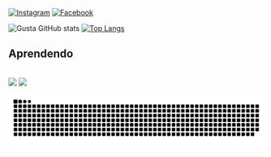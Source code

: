 [![Instagram](https://img.shields.io/badge/Instagram-E4405F?style=for-the-badge&logo=instagram&logoColor=white)](https://instagram.com/gusfelip_?utm_medium=copy_link)
[![Facebook](https://img.shields.io/badge/Facebook-1877F2?style=for-the-badge&logo=facebook&logoColor=white)](https://www.facebook.com/profile.php?id=100053648104645)

![Gusta GitHub stats](https://github-readme-stats.vercel.app/api?username=gusttavofelipe&show_icons=true&theme=highcontrast)
[![Top Langs](https://github-readme-stats.vercel.app/api/top-langs/?username=gusttavofelipe&langs_count=8)](https://github.com/anuraghazra/github-readme-stats)

## Aprendendo
<div style="display: inline_block"><br>
<img aling="center" src="https://img.shields.io/badge/HTML5-E34F26?style=for-the-badge&logo=html5&logoColor=white"/>
<img aling="center" src="https://img.shields.io/badge/CSS3-1572B6?style=for-the-badge&logo=css3&logoColor=white"/>
  
   ![Snake animation](https://github.com/ellen2121/ellen2121/blob/output/github-contribution-grid-snake.svg)
</div>
